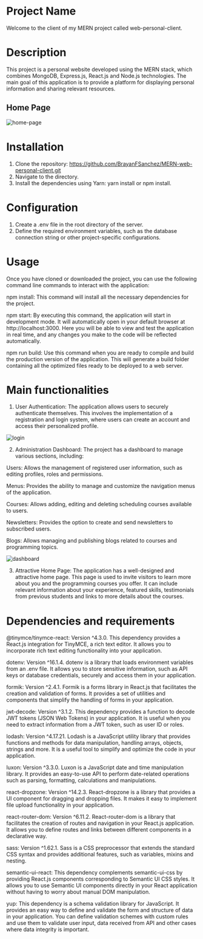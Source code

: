 # Project Name
Welcome to the client of my MERN project called web-personal-client.

# Description
This project is a personal website developed using the MERN stack, which combines MongoDB, Express.js, React.js and Node.js technologies. The main goal of this application is to provide a platform for displaying personal information and sharing relevant resources.

## Home Page
![home-page](https://github.com/BrayanFSanchez/MERN-web-personal-client/assets/49698030/313ab973-e77c-4cb4-a4df-a5e0f334248e)

# Installation
1. Clone the repository: https://github.com/BrayanFSanchez/MERN-web-personal-client.git
2. Navigate to the directory.
3. Install the dependencies using Yarn: yarn install or npm install.

# Configuration
1. Create a .env file in the root directory of the server.
2. Define the required environment variables, such as the database connection string or other project-specific configurations.

# Usage
Once you have cloned or downloaded the project, you can use the following command line commands to interact with the application:

npm install: This command will install all the necessary dependencies for the project.

npm start: By executing this command, the application will start in development mode. It will automatically open in your default browser at http://localhost:3000. Here you will be able to view and test the application in real time, and any changes you make to the code will be reflected automatically.

npm run build: Use this command when you are ready to compile and build the production version of the application. This will generate a build folder containing all the optimized files ready to be deployed to a web server.

# Main functionalities
1. User Authentication: The application allows users to securely authenticate themselves. This involves the implementation of a registration and login system, where users can create an account and access their personalized profile.

![login](https://github.com/BrayanFSanchez/MERN-web-personal-client/assets/49698030/80b26e4f-61d5-478c-be58-d2c5e90f00f4)

2. Administration Dashboard: The project has a dashboard to manage various sections, including:

Users: Allows the management of registered user information, such as editing profiles, roles and permissions.

Menus: Provides the ability to manage and customize the navigation menus of the application.

Courses: Allows adding, editing and deleting scheduling courses available to users.

Newsletters: Provides the option to create and send newsletters to subscribed users.

Blogs: Allows managing and publishing blogs related to courses and programming topics.

![dashboard](https://github.com/BrayanFSanchez/MERN-web-personal-client/assets/49698030/5dc0471c-bfcf-4440-90f0-f184c3da65bf)

3. Attractive Home Page: The application has a well-designed and attractive home page. This page is used to invite visitors to learn more about you and the programming courses you offer. It can include relevant information about your experience, featured skills, testimonials from previous students and links to more details about the courses.

# Dependencies and requirements
@tinymce/tinymce-react: Version ^4.3.0. This dependency provides a React.js integration for TinyMCE, a rich text editor. It allows you to incorporate rich text editing functionality into your application.

dotenv: Version ^16.1.4. dotenv is a library that loads environment variables from an .env file. It allows you to store sensitive information, such as API keys or database credentials, securely and access them in your application.

formik: Version ^2.4.1. Formik is a forms library in React.js that facilitates the creation and validation of forms. It provides a set of utilities and components that simplify the handling of forms in your application.

jwt-decode: Version ^3.1.2. This dependency provides a function to decode JWT tokens (JSON Web Tokens) in your application. It is useful when you need to extract information from a JWT token, such as user ID or roles.

lodash: Version ^4.17.21. Lodash is a JavaScript utility library that provides functions and methods for data manipulation, handling arrays, objects, strings and more. It is a useful tool to simplify and optimize the code in your application.

luxon: Version ^3.3.0. Luxon is a JavaScript date and time manipulation library. It provides an easy-to-use API to perform date-related operations such as parsing, formatting, calculations and manipulations.

react-dropzone: Version ^14.2.3. React-dropzone is a library that provides a UI component for dragging and dropping files. It makes it easy to implement file upload functionality in your application.

react-router-dom: Version ^6.11.2. React-router-dom is a library that facilitates the creation of routes and navigation in your React.js application. It allows you to define routes and links between different components in a declarative way.

sass: Version ^1.62.1. Sass is a CSS preprocessor that extends the standard CSS syntax and provides additional features, such as variables, mixins and nesting.

semantic-ui-react: This dependency complements semantic-ui-css by providing React.js components corresponding to Semantic UI CSS styles. It allows you to use Semantic UI components directly in your React application without having to worry about manual DOM manipulation.

yup: This dependency is a schema validation library for JavaScript. It provides an easy way to define and validate the form and structure of data in your application. You can define validation schemes with custom rules and use them to validate user input, data received from API and other cases where data integrity is important.
